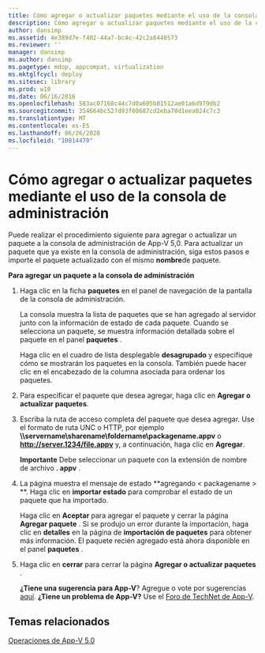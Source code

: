 ```yaml
---
title: Cómo agregar o actualizar paquetes mediante el uso de la consola de administración
description: Cómo agregar o actualizar paquetes mediante el uso de la consola de administración
author: dansimp
ms.assetid: 4e389d7e-f402-44a7-bc4c-42c2a8440573
ms.reviewer: ''
manager: dansimp
ms.author: dansimp
ms.pagetype: mdop, appcompat, virtualization
ms.mktglfcycl: deploy
ms.sitesec: library
ms.prod: w10
ms.date: 06/16/2016
ms.openlocfilehash: 583ac07168c44c7d0a605b81512ae01a6d979db2
ms.sourcegitcommit: 354664bc527d93f80687cd2eba70d1eea024c7c3
ms.translationtype: MT
ms.contentlocale: es-ES
ms.lasthandoff: 06/26/2020
ms.locfileid: "10814470"
---
```

# Cómo agregar o actualizar paquetes mediante el uso de la consola de administración


Puede realizar el procedimiento siguiente para agregar o actualizar un paquete a la consola de administración de App-V 5,0. Para actualizar un paquete que ya existe en la consola de administración, siga estos pasos e importe el paquete actualizado con el mismo **nombre**de paquete.

**Para agregar un paquete a la consola de administración**

1.  Haga clic en la ficha **paquetes** en el panel de navegación de la pantalla de la consola de administración.

    La consola muestra la lista de paquetes que se han agregado al servidor junto con la información de estado de cada paquete. Cuando se selecciona un paquete, se muestra información detallada sobre el paquete en el panel **paquetes** .

    Haga clic en el cuadro de lista desplegable **desagrupado** y especifique cómo se mostrarán los paquetes en la consola. También puede hacer clic en el encabezado de la columna asociada para ordenar los paquetes.

2.  Para especificar el paquete que desea agregar, haga clic en **Agregar o actualizar paquetes**.

3.  Escriba la ruta de acceso completa del paquete que desea agregar. Use el formato de ruta UNC o HTTP, por ejemplo **\\\\servername\\sharename\\foldername\\packagename.appv** o **http://server.1234/file.appv** y, a continuación, haga clic en **Agregar**.

    **Importante**  Debe seleccionar un paquete con la extensión de nombre de archivo **. appv** .

     

4.  La página muestra el mensaje de estado **agregando &lt; packagename &gt; **. Haga clic en **importar estado** para comprobar el estado de un paquete que ha importado.

    Haga clic en **Aceptar** para agregar el paquete y cerrar la página **Agregar paquete** . Si se produjo un error durante la importación, haga clic en **detalles** en la página de **importación de paquetes** para obtener más información. El paquete recién agregado está ahora disponible en el panel **paquetes** .

5.  Haga clic en **cerrar** para cerrar la página **Agregar o actualizar paquetes** .

    **¿Tiene una sugerencia para App-V**? Agregue o vote por sugerencias [aquí](http://appv.uservoice.com/forums/280448-microsoft-application-virtualization). **¿Tiene un problema de App-V?** Use el [Foro de TechNet de App-V](https://social.technet.microsoft.com/Forums/home?forum=mdopappv).

## Temas relacionados


[Operaciones de App-V 5.0](operations-for-app-v-50.md)

 

 





